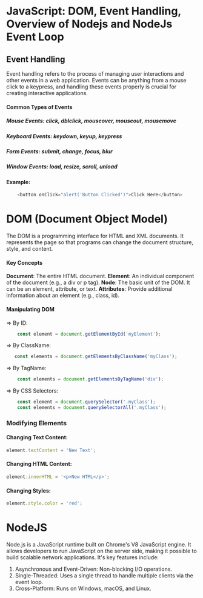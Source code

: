 # JavaScript: DOM, Event Handling, Overview of Nodejs and NodeJs Event Loop

## Event Handling
Event handling refers to the process of managing user interactions and other events in a web application. Events can be anything from a mouse click to a keypress, and handling these events properly is crucial for creating interactive applications.

#### Common Types of Events
##### Mouse Events: click, dblclick, mouseover, mouseout, mousemove

##### Keyboard Events: keydown, keyup, keypress

##### Form Events: submit, change, focus, blur

##### Window Events: load, resize, scroll, unload

#### Example:
```javascript
    <button onClick="alert('Button Clicked')">Click Here</button>
```

# DOM (Document Object Model)
The DOM is a programming interface for HTML and XML documents. It represents the page so that programs can change the document structure, style, and content.

#### Key Concepts
**Document**: The entire HTML document.
**Element**: An individual component of the document (e.g., a div or p tag).
**Node**: The basic unit of the DOM. It can be an element, attribute, or text.
**Attributes**: Provide additional information about an element (e.g., class, id).

#### Manipulating DOM
=> By ID:
```javascript
    const element = document.getElementById('myElement');
```
=> By ClassName:
```javascript
   const elements = document.getElementsByClassName('myClass');
```
=> By TagName:
```javascript
    const elements = document.getElementsByTagName('div');
```
=> By CSS Selectors:
```javascript
    const element = document.querySelector('.myClass');
    const elements = document.querySelectorAll('.myClass');
```

### Modifying Elements
#### Changing Text Content:

```javascript
element.textContent = 'New Text';
```

#### Changing HTML Content:

```javascript
element.innerHTML = '<p>New HTML</p>';
```

#### Changing Styles:
```javascript
element.style.color = 'red';
```

# NodeJS
Node.js is a JavaScript runtime built on Chrome's V8 JavaScript engine. It allows developers to run JavaScript on the server side, making it possible to build scalable network applications. It's key features include:
1. Asynchronous and Event-Driven: Non-blocking I/O operations.
2. Single-Threaded: Uses a single thread to handle multiple clients via the event loop.
3. Cross-Platform: Runs on Windows, macOS, and Linux.